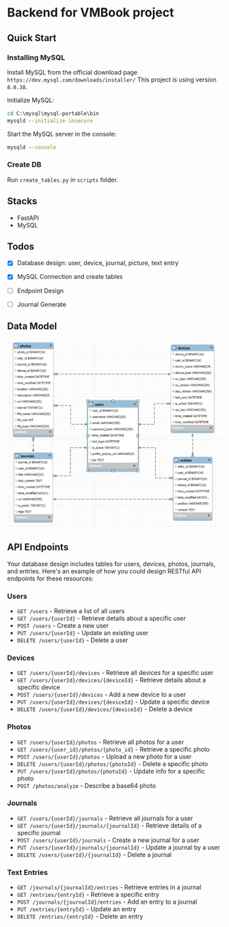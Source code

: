 # Backend for VMBook project

## Quick Start

### Installing MySQL

Install MySQL from the official download page `https://dev.mysql.com/downloads/installer/`
This project is using version `8.0.38`.

Initialize MySQL:

```cmd
cd C:\mysql\mysql-portable\bin
mysqld --initialize-insecure
```

Start the MySQL server in the console: 
```cmd
mysqld --console
```

### Create DB

Run `create_tables.py` in `scripts` folder.


## Stacks

- FastAPI
- MySQL

## Todos

- [x] Database design: user, device, journal, picture, text entry
- [x] MySQL Connection and create tables
- [ ] Endpoint Design
- [ ] Journal Generate


## Data Model

![Data Model](datamodel.png)


<!-- ### User

| Column Name | Data Type | Description |
|-------------|-----------|-------------|
| user_id     | UUID      | Primary Key |
| username    | STRING    | Unique username |
| email       | STRING    | Unique email address |
| password_hash| STRING   | Hashed password |
| time_created| DATETIME  | Account creation timestamp |
| last_login  | DATETIME  | Last login timestamp |
| is_active   | BOOLEAN   | Flag for active/inactive account |
| profile_picture_url | STRING | URL to user's profile picture |
| bio         | TEXT      | User's biography or description |


### Device

| Column Name | Data Type | Description |
|-------------|-----------|-------------|
| device_id   | UUID      | Primary Key |
| user_id     | UUID      | Foreign Key to user table |
| device_name | STRING    | Name of the device |
| device_type | STRING    | Type of device (e.g., 'smartphone', 'tablet', 'embedded') |
| os_type     | STRING    | Operating system of the device |
| os_version  | STRING    | Version of the operating system |
| app_version | STRING    | Version of the app installed on the device |
| last_sync   | DATETIME  | Timestamp of the last synchronization |
| is_active   | BOOLEAN   | Flag indicating if the device is currently active |
| api_key     | STRING    | Unique API key for this device |
| time_created| DATETIME  | When the device was first registered |
| time_modified| DATETIME | When the device information was last updated |

### Journal 

| Column Name | Data Type | Description |
|-------------|-----------|-------------|
| journal_id  | UUID      | Primary Key |
| user_id     | UUID      | Foreign Key to user table |
| title       | STRING    | Title of the journal |
| text_content| TEXT      | Main content of the journal |
| time_created| DATETIME  | Creation timestamp |
| time_modified| DATETIME | Last modification timestamp |
| url         | STRING    | URL of the journal |
| is_public   | BOOLEAN   | Flag for public/private visibility |
| tags        | TEXT[]    | Array of tags for categorization |

## Photo

| Column Name | Data Type | Description |
|-------------|-----------|-------------|
| photo_id    | UUID      | Primary Key |
| user_id     | UUID      | Foreign Key to journal table |
| journal_id  | UUID      | Foreign Key to journal table |
| device_id  | UUID      | Foreign Key to device table |
| time_created| DATETIME  | Creation timestamp |
| time_modified| DATETIME | Last modification timestamp |
| location    | STRING    | Location where the photo was taken |
| description | STRING    | Description of the photo |
| url         | STRING    | URL of the photo |
| starred     | BOOLEAN   | Flag for starred/favorite photos |
| file_name   | STRING    | Original file name |
| file_size   | INTEGER   | Size of the file in bytes |
| file_type   | STRING    | MIME type of the file |

## Entry (separate text entry)

| Column Name | Data Type | Description |
|-------------|-----------|-------------|
| entry_id    | UUID      | Primary Key |
| user_id  | UUID      | Foreign Key to user table |
| journal_id  | UUID      | Foreign Key to journal table |
| time_created| DATETIME  | Creation timestamp |
| time_modified| DATETIME | Last modification timestamp |
| position    | STRING    | Position of the entry in the journal |
| content     | STRING    | Content of the entry | -->


## API Endpoints

Your database design includes tables for users, devices, photos, journals, and entries. Here's an example of how you could design RESTful API endpoints for these resources:

### Users
- `GET /users` - Retrieve a list of all users
- `GET /users/{userId}` - Retrieve details about a specific user
- `POST /users` - Create a new user
- `PUT /users/{userId}` - Update an existing user
- `DELETE /users/{userId}` - Delete a user

### Devices
- `GET /users/{userId}/devices` - Retrieve all devices for a specific user
- `GET /users/{userId}/devices/{deviceId}` - Retrieve details about a specific device
- `POST /users/{userId}/devices` - Add a new device to a user
- `PUT /users/{userId}/devices/{deviceId}` - Update a specific device
- `DELETE /users/{userId}/devices/{deviceId}` - Delete a device

### Photos
- `GET /users/{userId}/photos` - Retrieve all photos for a user
- `GET /users/{user_id}/photos/{photo_id}` - Retrieve a specific photo
- `POST /users/{userId}/photos` - Upload a new photo for a user
- `DELETE /users/{userId}/photos/{photoId}` - Delete a specific photo
- `PUT /users/{userId}/photos/{photoId}` - Update info for a specific photo
- `POST /photos/analyze` - Describe a base64 photo 

### Journals
- `GET /users/{userId}/journals` - Retrieve all journals for a user
- `GET /users/{userId}/journals/{journalId}` - Retrieve details of a specific journal
- `POST /users/{userId}/journals` - Create a new journal for a user
- `PUT /users/{userId}/journals/{journalId}` - Update a journal by a user
- `DELETE /users/{userId}/{journalId}` - Delete a journal

### Text Entries
- `GET /journals/{journalId}/entries` - Retrieve entries in a journal
- `GET /entries/{entryId}` - Retrieve a specific entry
- `POST /journals/{journalId}/entries` - Add an entry to a journal
- `PUT /entries/{entryId}` - Update an entry
- `DELETE /entries/{entryId}` - Delete an entry
